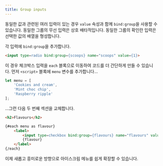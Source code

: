 ```yaml
---
title: Group inputs
---
```


동일한 값과 관련된 여러 입력이 있는 경우 `value` 속성과 함께 `bind:group`을 사용할 수 있습니다. 동일한 그룹의 무선 입력은 상호 배타적입니다. 동일한 그룹의 확인란 입력은 선택한 값의 배열을 형성합니다.

각 입력에 `bind:group`을 추가합니다.

```html
<input type=radio bind:group={scoops} name="scoops" value={1}>
```

이 경우 체크박스 입력을 `each` 블록으로 이동하여 코드를 더 간단하게 만들 수 있습니다. 먼저 `<script>` 블록에 `menu` 변수를 추가합니다...

```js
let menu = [
	'Cookies and cream',
	'Mint choc chip',
	'Raspberry ripple'
];
```

...그런 다음 두 번째 섹션을 교체합니다.

```html
<h2>Flavours</h2>

{#each menu as flavour}
	<label>
		<input type=checkbox bind:group={flavours} name="flavours" value={flavour}>
		{flavour}
	</label>
{/each}
```

이제 새롭고 흥미로운 방향으로 아이스크림 메뉴를 쉽게 확장할 수 있습니다.